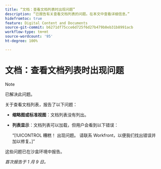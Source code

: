 ```yaml
---
title: “文档：查看文档列表时出现问题”
description: “已报告有关查看文档列表的问题。在本文中查看详细信息。”
hidefromtoc: true
feature: Digital Content and Documents
source-git-commit: b6271df75cce6d725f6d27b479b0eb31b8991acb
workflow-type: tm+mt
source-wordcount: '95'
ht-degree: 100%

---
```



# 文档：查看文档列表时出现问题

>[!NOTE]
>
>已解决此问题。

关于查看文档列表，报告了以下问题：

* **缩略图或标准视图**：文档列表没有列出。
* **列表显示**：文档列表可以加载，但用户会看到以下错误：

  “[!UICONTROL 糟糕！ 出现问题。 请联系 Workfront，以便我们找出错误并加以修复。]”

这些问题已在沙盒环境中报告。

_首次报告于 1 月 9 日。_
